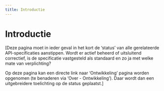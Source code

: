 ```yaml
---
title: Introductie
---
```


# Introductie

[Deze pagina moet in ieder geval in het kort de ‘status’ van alle gerelateerde API-specificaties aanstippen. Wordt er actief beheerd of uitsluitend correctief, is de specificatie vastgesteld als standaard en zo ja met welke mate van verplichting?

Op deze pagina kan een directe link naar ‘Ontwikkeling’ pagina worden opgenomen (te benaderen via ‘Over -  Ontwikkeling’). Daar wordt dan een uitgebreidere toelichting op de status geplaatst.]
